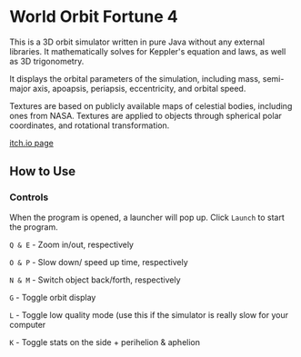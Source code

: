 # World Orbit Fortune 4

This is a 3D orbit simulator written in pure Java without any external libraries.
It mathematically solves for Keppler's equation and laws, as well as 3D trigonometry.

It displays the orbital parameters of the simulation, including mass, semi-major axis, apoapsis, periapsis,
eccentricity, and orbital speed.

Textures are based on publicly available maps of celestial bodies, including ones from NASA. Textures are applied to
objects through spherical polar coordinates, and rotational transformation.

[itch.io page](https://ikamenov.itch.io/world-orbit-fortune-4-simulator-of-the-solar-system)

## How to Use

### Controls

When the program is opened, a launcher will pop up. Click `Launch` to start the program.

`Q & E` - Zoom in/out, respectively

`O & P` - Slow down/ speed up time, respectively

`N & M` - Switch object back/forth, respectively

`G` - Toggle orbit display

`L` - Toggle low quality mode (use this if the simulator is really slow for your computer

`K` - Toggle stats on the side + perihelion & aphelion